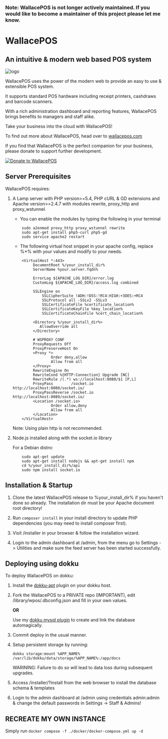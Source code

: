 ### Note: WallacePOS is not longer actively maintained. If you would like to become a maintainer of this project please let me know.

# WallacePOS
## An intuitive & modern web based POS system
![logo](https://wallacepos.com/images/wallacepos_logo_600.png)

WallacePOS uses the power of the modern web to provide an easy to use & extensible POS system.

It supports standard POS hardware including receipt printers, cashdraws and barcode scanners.

With a rich administration dashboard and reporting features, WallacePOS brings benefits to managers and staff alike.

Take your business into the cloud with WallacePOS!

To find out more about WallacePOS, head over to [wallacepos.com](https://wallacepos.com)

If you find that WallacePOS is the perfect companion for your business, please donate to support further development.

[![Donate to WallacePOS](https://www.paypalobjects.com/en_AU/i/btn/btn_donateCC_LG.gif)](https://www.paypal.com/cgi-bin/webscr?cmd=_s-xclick&hosted_button_id=783UMXCNZGL68)

## Server Prerequisites

WallacePOS requires:

1. A Lamp server with PHP version>=5.4, PHP cURL & GD extensions and Apache version>=2.4.7 with modules rewrite, proxy_http and proxy_wstunnel.

    - You can enable the modules by typing the following in your terminal

    ```
        sudo a2enmod proxy_http proxy_wstunnel rewrite
        sudo apt-get install php5-curl php5-gd
        sudo service apache2 restart
    ```

    - The following virtual host snippet in your apache config, replace %*% with your values and modify to your needs.


    ```
        <VirtualHost *:443>
             DocumentRoot %/your_install_dir%
             ServerName %your.server.fqdn%

             ErrorLog ${APACHE_LOG_DIR}/error.log
             CustomLog ${APACHE_LOG_DIR}/access.log combined

             SSLEngine on
                 SSLCipherSuite !ADH:!DSS:!RC4:HIGH:+3DES:+RC4
                 SSLProtocol all -SSLv2 -SSLv3
                 SSLCertificateFile %certificate_location%
                 SSLCertificateKeyFile %key_location%
                 SSLCertificateChainFile %cert_chain_location%

             <Directory %/your_install_dir%>
                AllowOverride all
             </Directory>

             # WSPROXY CONF
             ProxyRequests Off
             ProxyPreserveHost On
             <Proxy *>
                     Order deny,allow
                     Allow from all
             </Proxy>
             RewriteEngine On
             RewriteCond %{HTTP:Connection} Upgrade [NC]
             RewriteRule /(.*) ws://localhost:8080/$1 [P,L]
             ProxyPass        /socket.io http://localhost:8080/socket.io/
             ProxyPassReverse /socket.io http://localhost:8080/socket.io/
             <Location /socket.io>
                     Order allow,deny
                     Allow from all
             </Location>
        </VirtualHost>
    ```

    Note: Using plain http is not recommended.

2. Node.js installed along with the socket.io library

    For a Debian distro:

    ```
        sudo apt-get update
        sudo apt-get install nodejs && apt-get install npm
        cd %/your_install_dir%/api
        sudo npm install socket.io
    ```

## Installation & Startup

1. Clone the latest WallacePOS release to %your_install_dir% if you haven't done so already.
   The installation dir must be your Apache document root directory!
   
2. Run `composer install` in your install directory to update PHP dependencies (you may need to install composer first).

3. Visit /installer in your browser & follow the installation wizard.

4. Login to the admin dashboard at /admin, from the menu go to Settings -> Utilities and make sure the feed server has been started successfully.

## Deploying using dokku

To deploy WallacePOS on dokku:

1. Install the [dokku-apt](https://github.com/F4-Group/dokku-apt) plugin on your dokku host.

2. Fork the WallacePOS to a PRIVATE repo (IMPORTANT), edit /library/wpos/.dbconfig.json and fill in your own values.

    **OR**

   Use my [dokku mysql plugin](https://github.com/micwallace/dokku-mysql-server-plugin) to create and link the database automagically.   

3. Commit deploy in the usual manner.

4. Setup persistent storage by running:

   `dokku storage:mount %APP_NAME% /var/lib/dokku/data/storage/%APP_NAME%:/app/docs`
   
   WARINING: Failure to do so will lead to data loss during subsequent upgrades.

5. Access /installer/?install from the web browser to install the database schema & templates

6. Login to the admin dashboard at /admin using credentials admin:admin & change the default passwords in Settings -> Staff & Admins!


## RECREATE MY OWN INSTANCE
Simply run `docker compose -f ./docker/docker-compose.yml up -d`
